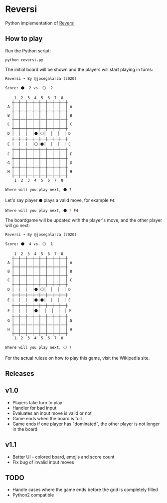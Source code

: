 # Reversi

Python implementation of [Reversi](https://en.wikipedia.org/wiki/Reversi)

## How to play

Run the Python script:

```bash
python reversi.py
```

The initial board will be shown and the players will start playing in turns:

```
Reversi • By @josegalarza (2020)

Score: ⚫️  2 vs. ⚪️  2

    1  2  3  4  5  6  7  8
   ┼──┼──┼──┼──┼──┼──┼──┼──┼
 A │  │  │  │  │  │  │  │  │ A
   ┼──┼──┼──┼──┼──┼──┼──┼──┼
 B │  │  │  │  │  │  │  │  │ B
   ┼──┼──┼──┼──┼──┼──┼──┼──┼
 C │  │  │  │  │  │  │  │  │ C
   ┼──┼──┼──┼──┼──┼──┼──┼──┼
 D │  │  │  │⚫️│⚪️│  │  │  │ D
   ┼──┼──┼──┼──┼──┼──┼──┼──┼
 E │  │  │  │⚪️│⚫️│  │  │  │ E
   ┼──┼──┼──┼──┼──┼──┼──┼──┼
 F │  │  │  │  │  │  │  │  │ F
   ┼──┼──┼──┼──┼──┼──┼──┼──┼
 G │  │  │  │  │  │  │  │  │ G
   ┼──┼──┼──┼──┼──┼──┼──┼──┼
 H │  │  │  │  │  │  │  │  │ H
   ┼──┼──┼──┼──┼──┼──┼──┼──┼
    1  2  3  4  5  6  7  8

Where will you play next, ⚫️ ?
```

Let's say player `⚫️` plays a valid move, for example `F4`:

```bash
Where will you play next, ⚫️ ? F4
```

The boardgame will be updated with the player's move, and the other player will go next:

```
Reversi • By @josegalarza (2020)

Score: ⚫️  4 vs. ⚪️  1

    1  2  3  4  5  6  7  8
   ┼──┼──┼──┼──┼──┼──┼──┼──┼
 A │  │  │  │  │  │  │  │  │ A
   ┼──┼──┼──┼──┼──┼──┼──┼──┼
 B │  │  │  │  │  │  │  │  │ B
   ┼──┼──┼──┼──┼──┼──┼──┼──┼
 C │  │  │  │  │  │  │  │  │ C
   ┼──┼──┼──┼──┼──┼──┼──┼──┼
 D │  │  │  │⚫️│⚪️│  │  │  │ D
   ┼──┼──┼──┼──┼──┼──┼──┼──┼
 E │  │  │  │⚫️│⚫️│  │  │  │ E
   ┼──┼──┼──┼──┼──┼──┼──┼──┼
 F │  │  │  │⚫️│  │  │  │  │ F
   ┼──┼──┼──┼──┼──┼──┼──┼──┼
 G │  │  │  │  │  │  │  │  │ G
   ┼──┼──┼──┼──┼──┼──┼──┼──┼
 H │  │  │  │  │  │  │  │  │ H
   ┼──┼──┼──┼──┼──┼──┼──┼──┼
    1  2  3  4  5  6  7  8

Where will you play next, ⚪️ ?
```

For the actual rulese on how to play this game, visit the Wikipedia site.

## Releases

## v1.0

- Players take turn to play
- Handler for bad input
- Evaluates an input move is valid or not
- Game ends when the board is full
- Game ends if one player has "dominated", the other player is not longer in the board

## v1.1

- Better UI - colored board, emojis and score count
- Fix bug of invalid input moves

## TODO

- Handle cases where the game ends before the grid is completely filled
- Python2 compatible
